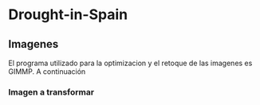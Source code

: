 # Drought-in-Spain
## Imagenes 
El programa utilizado para la optimizacion y el retoque de las imagenes es GIMMP. A continuación 
### Imagen a transformar
